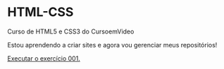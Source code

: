 # HTML-CSS
 Curso de HTML5 e CSS3 do CursoemVideo

Estou aprendendo a criar sites e agora vou gerenciar meus repositórios!

<a href="https://bernardodev01.github.io/HTML-CSS/Exerc%C3%ADcios/EX%20001/">Executar o exercício 001.</a>